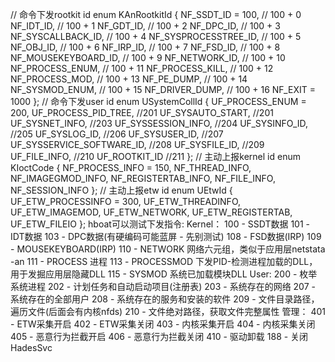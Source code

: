 // 命令下发rootkit id
enum KAnRootkitId
{
    NF_SSDT_ID = 100,               // 100 + 0
    NF_IDT_ID,                      // 100 + 1
    NF_GDT_ID,                      // 100 + 2
    NF_DPC_ID,                      // 100 + 3
    NF_SYSCALLBACK_ID,              // 100 + 4
    NF_SYSPROCESSTREE_ID,           // 100 + 5
    NF_OBJ_ID,                      // 100 + 6
    NF_IRP_ID,                      // 100 + 7
    NF_FSD_ID,                      // 100 + 8
    NF_MOUSEKEYBOARD_ID,            // 100 + 9
    NF_NETWORK_ID,                  // 100 + 10
    NF_PROCESS_ENUM,                // 100 + 11
    NF_PROCESS_KILL,                // 100 + 12
    NF_PROCESS_MOD,                 // 100 + 13
    NF_PE_DUMP,                     // 100 + 14
    NF_SYSMOD_ENUM,                 // 100 + 15
    NF_DRIVER_DUMP,                 // 100 + 16
    NF_EXIT = 1000
};
// 命令下发user id
enum USystemCollId
{
    UF_PROCESS_ENUM = 200,
    UF_PROCESS_PID_TREE,		    //201
    UF_SYSAUTO_START,			    //201
    UF_SYSNET_INFO,				    //203
    UF_SYSSESSION_INFO,			    //204
    UF_SYSINFO_ID,				    //205
    UF_SYSLOG_ID,				    //206
    UF_SYSUSER_ID,				    //207
    UF_SYSSERVICE_SOFTWARE_ID,	    //208
    UF_SYSFILE_ID,				    //209
    UF_FILE_INFO,				    //210
    UF_ROOTKIT_ID				    //211
};
// 主动上报kernel id
enum KIoctCode
{
    NF_PROCESS_INFO = 150,
    NF_THREAD_INFO,
    NF_IMAGEGMOD_INFO,
    NF_REGISTERTAB_INFO,
    NF_FILE_INFO,
    NF_SESSION_INFO
};
// 主动上报etw id
enum UEtwId
{
    UF_ETW_PROCESSINFO = 300,
    UF_ETW_THREADINFO,
    UF_ETW_IMAGEMOD,
    UF_ETW_NETWORK,
    UF_ETW_REGISTERTAB,
    UF_ETW_FILEIO
};
hboat可以测试下发指令:
Kernel：
100 - SSDT数据
101 - IDT数据
103 - DPC数据(有硬编码可能蓝屏 - 先别测试)
108 - FSD数据(IRP)
109 - MOUSEKEYBOARD(IRP)
110 - NETWORK 网络六元组，类似于应用层netstata -an
111 - PROCESS 进程
113 - PROCESSMOD 下发PID-检测进程加载的DLL，用于发掘应用层隐藏DLL
115 - SYSMOD 系统已加载模块DLL
User:
200 - 枚举系统进程
202 - 计划任务和自动启动项目(注册表)
203 - 系统存在的网络
207 - 系统存在的全部用户
208 - 系统存在的服务和安装的软件
209 - 文件目录路径，遍历文件(后面会有内核nfds)
210 - 文件绝对路径，获取文件完整属性
管理：
401 - ETW采集开启
402 - ETW采集关闭
403 - 内核采集开启
404 - 内核采集关闭
405 - 恶意行为拦截开启
406 - 恶意行为拦截关闭
410 - 驱动卸载
188 - 关闭HadesSvc